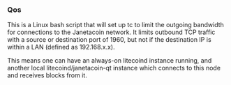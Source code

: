 ### Qos ###

This is a Linux bash script that will set up tc to limit the outgoing bandwidth for connections to the Janetacoin network. It limits outbound TCP traffic with a source or destination port of 1960, but not if the destination IP is within a LAN (defined as 192.168.x.x).

This means one can have an always-on litecoind instance running, and another local litecoind/janetacoin-qt instance which connects to this node and receives blocks from it.
